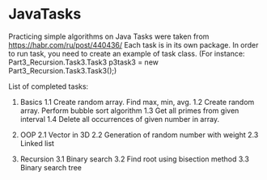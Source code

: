 # JavaTasks
Practicing simple algorithms on Java
Tasks were taken from https://habr.com/ru/post/440436/
Each task is in its own package. 
In order to run task, you need to create an example of task class.
(For instance: Part3_Recursion.Task3.Task3 p3task3 = new Part3_Recursion.Task3.Task3();)

List of completed tasks:

 1. Basics
 1.1 Create random array. Find max, min, avg.
 1.2 Create random array. Perform bubble sort algorithm
 1.3 Get all primes from given interval
 1.4 Delete all occurrences of given number in array.

 2. OOP
 2.1 Vector in 3D
 2.2 Generation of random number with weight
 2.3 Linked list

 3. Recursion
 3.1 Binary search
 3.2 Find root using bisection method
 3.3 Binary search tree
